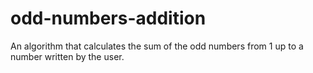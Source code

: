 # odd-numbers-addition
An algorithm that calculates the sum of the odd numbers from 1 up to a number written by the user. 
